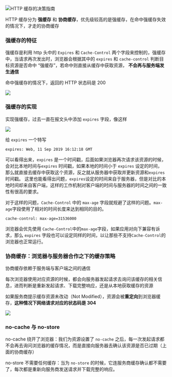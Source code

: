 
![HTTP 缓存的决策指南](http://cdn.liwuhou.cn/tmp/20220316152059.png)

HTTP 缓存分为 **强缓存** 和 **协商缓存**，优先级较高的是强缓存，在命中强缓存失效的情况下，才走的协商缓存

### 强缓存的特征
强缓存是利用 http 头中的 `Expires` 和 `Cache-Control` 两个字段来控制的，强缓存中，当请求再次发出时，浏览器会根据其中的 `expires` 和 `cache-control` 判断目标资源是否命中 “强缓存”，若命中则直接从缓存中获取资源， **不会再与服务端发生通信**

命中强缓存的情况下，返回的 HTTP 状态码是 200

![](http://cdn.liwuhou.cn/tmp/20220316203703.png)

### 强缓存的实现
实现强缓存，过去一直在报文头中添加 `expires` 字段，像这样

![](http://cdn.liwuhou.cn/tmp/20220316223829.png)

给 `expires` 一个特写

```plain
expires: Web, 11 Sep 2019 16:12:18 GMT
```

可以看得出来，`expires` 是一个时间戳，后面如果浏览器再次请求该资源的时候，会对比本地时间与`expires` 时间戳，如果本地的时间小于 `expires` 设定的时间，那么就直接去缓存中获取这个资源，反之就从服务器中获取并更新资源和`expires`时间戳。
这里也能看得出问题，`expires`设定的时间来自于服务器，但是对比的本地时间却来自客户端，这样的工作机制对客户端的时间与服务器的时间之间的一致性有很高的要求。

对于这样的问题，`Cache-Control` 中的 `max-age` 字段就规避了这样的问题。`max-age`字段使用了相对的时间长度来达到相同的目的。

```plain
cache-control: max-age=31536000
```

浏览器会优先使用 `Cache-Control`中的`max-age`字段，如果应用对向下兼容有诉求，那么 `expires` 字段也可以设定同样的时间，以让那些不支持`Cache-Control`的浏览器也正常运行。

### 协商缓存：浏览器与服务器合作之下的缓存策略

协商缓存依赖于服务端与客户端之间的通信

每次浏览器使用对应资源的时候，都会向服务器发起请求去询问该缓存的相关信息，进而判断是重新发起请求、下载完整响应，还是从本地获取缓存的资源

如果服务商提示缓存资源未改动（Not Modified），资源会被**重定向**到浏览器缓存，**这种情况下网络请求对应的状态码是 304**

![](http://cdn.liwuhou.cn/tmp/20220316230508.png)


###  no-cache 与 no-store

no-cache 绕开了浏览器：我们为资源设置了 `no-cache` 之后，每一次发起请求都不会再去询问浏览器的缓存情况，而是直接向服务器去确认该资源是否已过期（上面的协商缓存）

no-store 不需要任何缓存：当为 `no-store` 的时候，它连服务商缓存确认都不需要了，每次都是重新向服务商发送请求并下载完整的响应。
